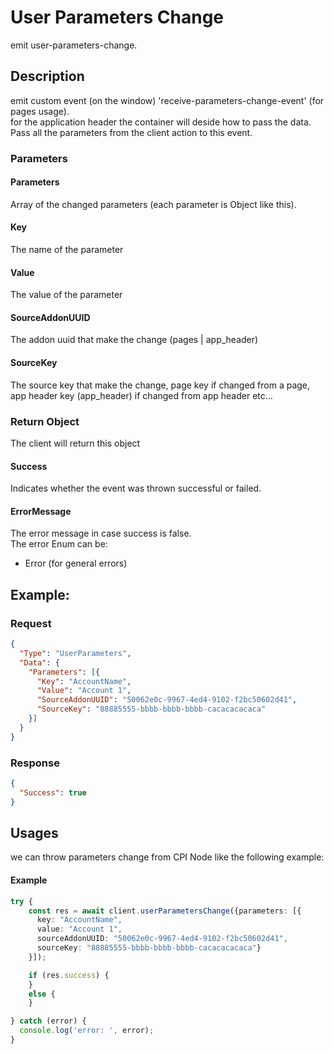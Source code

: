 # User Parameters Change
emit user-parameters-change.

## Description
emit custom event (on the window) 'receive-parameters-change-event' (for pages usage).\
for the application header the container will deside how to pass the data.\
Pass all the parameters from the client action to this event.

### Parameters

#### Parameters
Array of the changed parameters (each parameter is Object like this).

#### Key
The name of the parameter
#### Value
The value of the parameter
#### SourceAddonUUID
The addon uuid that make the change (pages | app_header)
#### SourceKey
The source key that make the change, page key if changed from a page, app header key (app_header) if changed from app header etc...


### Return Object
The client will return this object

#### Success
Indicates whether the event was thrown successful or failed.
 #### ErrorMessage
The error message in case success is false.\
The error Enum can be:
* Error (for general errors)

## Example:

### Request
```json
{
  "Type": "UserParameters",
  "Data": {
    "Parameters": [{
      "Key": "AccountName",
      "Value": "Account 1",    
      "SourceAddonUUID": "50062e0c-9967-4ed4-9102-f2bc50602d41",
      "SourceKey": "88885555-bbbb-bbbb-bbbb-cacacacacaca"
    }]
  }
}
```

### Response
```json
{
  "Success": true
}
```

## Usages
we can throw parameters change from CPI Node like the following example:

#### Example 
```typescript
try {
    const res = await client.userParametersChange({parameters: [{ 
      key: "AccountName", 
      value: "Account 1", 
      sourceAddonUUID: "50062e0c-9967-4ed4-9102-f2bc50602d41",
      sourceKey: "88885555-bbbb-bbbb-bbbb-cacacacacaca"}
    }]);

    if (res.success) {
    }
    else {
    } 

} catch (error) {
  console.log('error: ', error);
}
```
